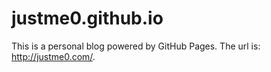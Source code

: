 # justme0.github.io
This is a personal blog powered by GitHub Pages. The url is: http://justme0.com/.
